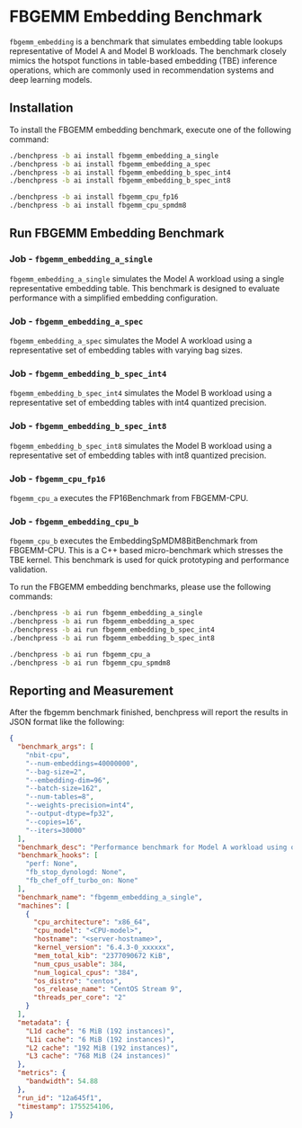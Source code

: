 # FBGEMM Embedding Benchmark
`fbgemm_embedding` is a benchmark that simulates embedding table lookups representative of Model A and Model B workloads.
The benchmark closely mimics the hotspot functions in table-based embedding (TBE) inference operations, which are commonly used in recommendation systems and deep learning models.

## Installation
To install the FBGEMM embedding benchmark, execute one of the following command:
```bash
./benchpress -b ai install fbgemm_embedding_a_single
./benchpress -b ai install fbgemm_embedding_a_spec
./benchpress -b ai install fbgemm_embedding_b_spec_int4
./benchpress -b ai install fbgemm_embedding_b_spec_int8

./benchpress -b ai install fbgemm_cpu_fp16
./benchpress -b ai install fbgemm_cpu_spmdm8
```

## Run FBGEMM Embedding Benchmark
### Job - `fbgemm_embedding_a_single`
`fbgemm_embedding_a_single` simulates the Model A workload using a single representative embedding table.
This benchmark is designed to evaluate performance with a simplified embedding configuration.

### Job - `fbgemm_embedding_a_spec`
`fbgemm_embedding_a_spec` simulates the Model A workload using a representative set of embedding tables with varying bag sizes.

### Job - `fbgemm_embedding_b_spec_int4`
`fbgemm_embedding_b_spec_int4` simulates the Model B workload using a representative set of embedding tables with int4 quantized precision.

### Job - `fbgemm_embedding_b_spec_int8`
`fbgemm_embedding_b_spec_int8` simulates the Model B workload using a representative set of embedding tables with int8 quantized precision.

### Job - `fbgemm_cpu_fp16`
`fbgemm_cpu_a` executes the FP16Benchmark from FBGEMM-CPU.

### Job - `fbgemm_embedding_cpu_b`
`fbgemm_cpu_b` executes the EmbeddingSpMDM8BitBenchmark from FBGEMM-CPU.
This is a C++ based micro-benchmark which stresses the TBE kernel.
This benchmark is used for quick prototyping and performance validation.

To run the FBGEMM embedding benchmarks, please use the following commands:
```bash
./benchpress -b ai run fbgemm_embedding_a_single
./benchpress -b ai run fbgemm_embedding_a_spec
./benchpress -b ai run fbgemm_embedding_b_spec_int4
./benchpress -b ai run fbgemm_embedding_b_spec_int8

./benchpress -b ai run fbgemm_cpu_a
./benchpress -b ai run fbgemm_cpu_spmdm8
```


## Reporting and Measurement
After the fbgemm benchmark finished, benchpress will report the results in
JSON format like the following:

```json
{
  "benchmark_args": [
    "nbit-cpu",
    "--num-embeddings=40000000",
    "--bag-size=2",
    "--embedding-dim=96",
    "--batch-size=162",
    "--num-tables=8",
    "--weights-precision=int4",
    "--output-dtype=fp32",
    "--copies=16",
    "--iters=30000"
  ],
  "benchmark_desc": "Performance benchmark for Model A workload using one single representative embedding table.",
  "benchmark_hooks": [
    "perf: None",
    "fb_stop_dynologd: None",
    "fb_chef_off_turbo_on: None"
  ],
  "benchmark_name": "fbgemm_embedding_a_single",
  "machines": [
    {
      "cpu_architecture": "x86_64",
      "cpu_model": "<CPU-model>",
      "hostname": "<server-hostname>",
      "kernel_version": "6.4.3-0_xxxxxx",
      "mem_total_kib": "2377090672 KiB",
      "num_cpus_usable": 384,
      "num_logical_cpus": "384",
      "os_distro": "centos",
      "os_release_name": "CentOS Stream 9",
      "threads_per_core": "2"
    }
  ],
  "metadata": {
    "L1d cache": "6 MiB (192 instances)",
    "L1i cache": "6 MiB (192 instances)",
    "L2 cache": "192 MiB (192 instances)",
    "L3 cache": "768 MiB (24 instances)"
  },
  "metrics": {
    "bandwidth": 54.88
  },
  "run_id": "12a645f1",
  "timestamp": 1755254106,
}
```
